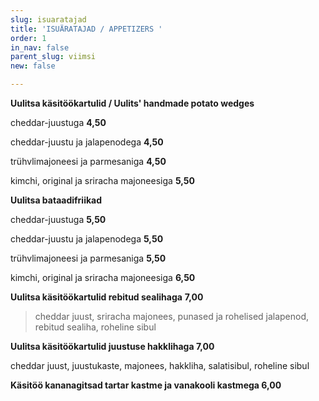 ```yaml
---
slug: isuaratajad
title: 'ISUÄRATAJAD / APPETIZERS '
order: 1
in_nav: false
parent_slug: viimsi
new: false

---
```

> 

**Uulitsa käsitöökartulid / Uulits' handmade potato wedges**

cheddar-juustuga **4,50**

cheddar-juustu ja jalapenodega  **4,50** <span class="spicy"></span>

trühvlimajoneesi ja parmesaniga **4,50**

kimchi, original ja sriracha majoneesiga  **5,50** <span class="spicy"></span>

**Uulitsa bataadifriikad**

cheddar-juustuga **5,50**

cheddar-juustu ja jalapenodega  **5,50**

<span class="spicy"></span>

trühvlimajoneesi ja parmesaniga **5,50**

kimchi, original ja sriracha majoneesiga  **6,50**

<span class="spicy"></span>

**Uulitsa käsitöökartulid rebitud sealihaga**  **7,00**

<div class="ellipsis"></div>

> cheddar juust, sriracha majonees, punased ja rohelised jalapenod, rebitud sealiha, roheline sibul

<span class="spicy"></span>

**Uulitsa käsitöökartulid juustuse hakklihaga 7,00**

cheddar juust, juustukaste, majonees, hakkliha, salatisibul, roheline sibul

**Käsitöö kananagitsad tartar kastme ja vanakooli kastmega 6,00**